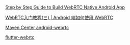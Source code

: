 
[Step by Step Guide to Build WebRTC Native Android App](https://medium.com/@shivammaindola07/step-by-step-guide-to-build-webrtc-native-android-app-47898caa1594)

[WebRTC入门教程(三) | Android 端如何使用 WebRTC](https://webrtc.org.cn/20190419_tutorial3_webrtc_android/)

[Maven Center android-webrtc](https://mvnrepository.com/artifact/org.webrtc/google-webrtc?repo=bt-google-webrtc)

[flutter-webrtc](https://github.com/flutter-webrtc/flutter-webrtc)